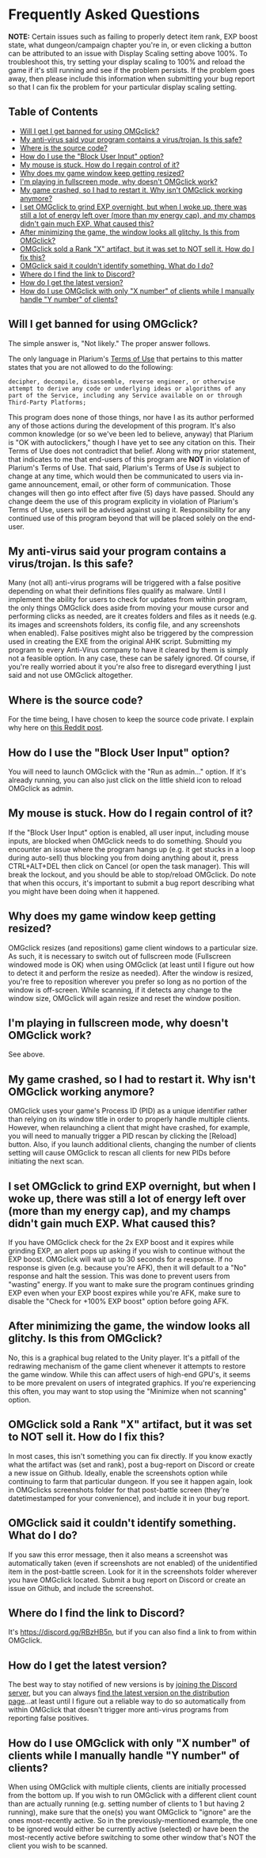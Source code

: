 # Frequently Asked Questions

**NOTE:** Certain issues such as failing to properly detect item rank, EXP boost state, what dungeon/campaign chapter you're in, or even clicking a button can be attributed to an issue with Display Scaling setting above 100%. To troubleshoot this, try setting your display scaling to 100% and reload the game if it's still running and see if the problem persists. If the problem goes away, then please include this information when submitting your bug report so that I can fix the problem for your particular display scaling setting.

## Table of Contents

+ [Will I get I get banned for using OMGclick?](#will-i-get-banned-for-using-omgclick)
+ [My anti-virus said your program contains a virus/trojan. Is this safe?](#my-anti-virus-said-your-program-contains-a-virustrojan-is-this-safe)
+ [Where is the source code?](#where-is-the-source-code)
+ [How do I use the "Block User Input" option?](#how-do-i-use-the-block-user-input-option)
+ [My mouse is stuck. How do I regain control of it?](#my-mouse-is-stuck-how-do-i-regain-control-of-it)
+ [Why does my game window keep getting resized?](#why-does-my-game-window-keep-getting-resized)
+ [I'm playing in fullscreen mode, why doesn't OMGclick work?](#im-playing-in-fullscreen-mode-why-doesnt-omgclick-work)
+ [My game crashed, so I had to restart it. Why isn't OMGclick working anymore?](#my-game-crashed-so-i-had-to-restart-it-why-isnt-omgclick-working-anymore)
+ [I set OMGclick to grind EXP overnight, but when I woke up, there was still a lot of energy left over (more than my energy cap), and my champs didn't gain much EXP. What caused this?](#i-set-omgclick-to-grind-exp-overnight-but-when-i-woke-up-there-was-still-a-lot-of-energy-left-over-more-than-my-energy-cap-and-my-champs-didnt-gain-much-exp-what-caused-this)
+ [After minimizing the game, the window looks all glitchy. Is this from OMGclick?](#after-minimizing-the-game-the-window-looks-all-glitchy-is-this-from-omgclick)
+ [OMGclick sold a Rank "X" artifact, but it was set to NOT sell it. How do I fix this?](#omgclick-sold-a-rank-x-artifact-but-it-was-set-to-not-sell-it-how-do-i-fix-this)
+ [OMGclick said it couldn't identify something. What do I do?](#omgclick-said-it-couldnt-identify-something-what-do-i-do)
+ [Where do I find the link to Discord?](#where-do-i-find-the-link-to-discord)
+ [How do I get the latest version?](#how-do-i-get-the-latest-version)
+ [How do I use OMGclick with only "X number" of clients while I manually handle "Y number" of clients?](#how-do-i-use-omgclick-with-only-x-number-of-clients-while-i-manually-handle-y-number-of-clients)

## Will I get banned for using OMGclick?
The simple answer is, "Not likely." The proper answer follows.

The only language in Plarium's [Terms of Use](https://plarium.com/en/terms-of-use/) that pertains to this matter states that you are not allowed to do the following:
```
decipher, decompile, disassemble, reverse engineer, or otherwise attempt to derive any code or underlying ideas or algorithms of any part of the Service, including any Service available on or through Third-Party Platforms;
```
This program does none of those things, nor have I as its author performed any of those actions during the development of this program. It's also common knowledge (or so we've been led to believe, anyway) that Plarium is "OK with autoclickers," though I have yet to see any citation on this. Their Terms of Use does not contradict that belief. Along with my prior statement, that indicates to me that end-users of this program are **NOT** in violation of Plarium's Terms of Use. That said, Plarium's Terms of Use *is* subject to change at any time, which would then be communicated to users via in-game announcement, email, or other form of communication. Those changes will then go into effect after five (5) days have passed. Should any change deem the use of this program explicity in violation of Plarium's Terms of Use, users will be advised against using it. Responsibility for any continued use of this program beyond that will be placed solely on the end-user.

## My anti-virus said your program contains a virus/trojan. Is this safe?
Many (not all) anti-virus programs will be triggered with a false positive depending on what their definitions files qualify as malware. Until I implement the ability for users to check for updates from within program, the only things OMGclick does aside from moving your mouse cursor and performing clicks as needed, are it creates folders and files as it needs (e.g. its images and screenshots folders, its config file, and any screenshots when enabled). False positives might also be triggered by the compression used in creating the EXE from the original AHK script. Submitting my program to every Anti-Virus company to have it cleared by them is simply not a feasible option. In any case, these can be safely ignored. Of course, if you're really worried about it you're also free to disregard everything I just said and not use OMGclick altogether. 

## Where is the source code?
For the time being, I have chosen to keep the source code private. I explain why here on [this Reddit post](https://www.reddit.com/r/RaidShadowLegends/comments/is4v4n/the_god_of_autoclickers_no_need_to_play_the_game/g5iwl9l/?utm_source=share&utm_medium=web2x&context=3).

## How do I use the "Block User Input" option?
You will need to launch OMGclick with the "Run as admin..." option. If it's already running, you can also just click on the little shield icon to reload OMGclick as admin.

## My mouse is stuck. How do I regain control of it?
If the "Block User Input" option is enabled, all user input, including mouse inputs, are blocked when OMGclick needs to do something. Should you encounter an issue where the program hangs up (e.g. it get stucks in a loop during auto-sell) thus blocking you from doing anything about it, press CTRL+ALT+DEL then click on Cancel (or open the task manager). This will break the lockout, and you should be able to stop/reload OMGclick. Do note that when this occurs, it's important to submit a bug report describing what you might have been doing when it happened.

## Why does my game window keep getting resized?
OMGclick resizes (and repositions) game client windows to a particular size. As such, it is necessary to switch out of fullscreen mode (Fullscreen windowed mode is OK) when using OMGclick (at least until I figure out how to detect it and perform the resize as needed). After the window is resized, you're free to reposition wherever you prefer so long as no portion of the window is off-screen. While scanning, if it detects any change to the window size, OMGclick will again resize and reset the window position.

## I'm playing in fullscreen mode, why doesn't OMGclick work?
See above.

## My game crashed, so I had to restart it. Why isn't OMGclick working anymore?
OMGclick uses your game's Process ID (PID) as a unique identifier rather than relying on its window title in order to properly handle multiple clients. However, when relaunching a client that might have crashed, for example, you will need to manually trigger a PID rescan by clicking the [Reload] button. Also, if you launch additional clients, changing the number of clients setting will cause OMGclick to rescan all clients for new PIDs before initiating the next scan.

## I set OMGclick to grind EXP overnight, but when I woke up, there was still a lot of energy left over (more than my energy cap), and my champs didn't gain much EXP. What caused this?
If you have OMGclick check for the 2x EXP boost and it expires while grinding EXP, an alert pops up asking if you wish to continue without the EXP boost. OMGclick will wait up to 30 seconds for a response. If no response is given (e.g. because you're AFK), then it will default to a "No" response and halt the session. This was done to prevent users from "wasting" energy. If you want to make sure the program continues grinding EXP even when your EXP boost expires while you're AFK, make sure to disable the "Check for +100% EXP boost" option before going AFK.

## After minimizing the game, the window looks all glitchy. Is this from OMGclick?
No, this is a graphical bug related to the Unity player. It's a pitfall of the redrawing mechanism of the game client whenever it attempts to restore the game window. While this can affect users of high-end GPU's, it seems to be more prevalent on users of integrated graphics. If you're experiencing this often, you may want to stop using the "Minimize when not scanning" option.

## OMGclick sold a Rank "X" artifact, but it was set to NOT sell it. How do I fix this?
In most cases, this isn't something you can fix directly. If you know exactly what the artifact was (set and rank), post a bug-report on Discord or create a new issue on Github. Ideally, enable the screenshots option while continuing to farm that particular dungeon. If you see it happen again, look in OMGclicks screenshots folder for that post-battle screen (they're datetimestamped for your convenience), and include it in your bug report.

## OMGclick said it couldn't identify something. What do I do?
If you saw this error message, then it also means a screenshot was automatically taken (even if screenshots are not enabled) of the unidentified item in the post-battle screen. Look for it in the screenshots folder wherever you have OMGclick located. Submit a bug report on Discord or create an issue on Github, and include the screenshot.

## Where do I find the link to Discord?
It's https://discord.gg/RBzHB5n, but if you can also find a link to from within OMGclick.

## How do I get the latest version?
The best way to stay notified of new versions is by [joining the Discord server](https://discord.gg/RBzHB5n), but you can always [find the latest version on the distribution page](https://github.com/omgmarc/OMGclick-Releases)...at least until I figure out a reliable way to do so automatically from within OMGclick that doesn't trigger more anti-virus programs from reporting false positives.

## How do I use OMGclick with only "X number" of clients while I manually handle "Y number" of clients?
When using OMGclick with multiple clients, clients are initially processed from the bottom up. If you wish to run OMGclick with a different client count than are actually running (e.g. setting number of clients to 1 but having 2 running), make sure that the one(s) you want OMGclick to "ignore" are the ones most-recently active. So in the previously-mentioned example, the one to be ignored would either be currently active (selected) or have been the most-recently active before switching to some other window that's NOT the client you wish to be scanned.
